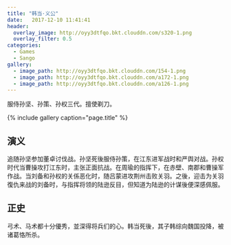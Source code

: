 ```yaml
---
title: "韩当·义公"
date:   2017-12-10 11:41:41
header:
  overlay_image: http://oyy3dtfqo.bkt.clouddn.com/s320-1.png
  overlay_filter: 0.5
categories:
  - Games
  - Sango
gallery:
  - image_path: http://oyy3dtfqo.bkt.clouddn.com/154-1.png
  - image_path: http://oyy3dtfqo.bkt.clouddn.com/a172-1.png
  - image_path: http://oyy3dtfqo.bkt.clouddn.com/a126-1.png
---
```


服侍孙坚、孙策、孙权三代。擅使剃刀。

{% include gallery caption="page.title" %}

## 演义

追随孙坚参加董卓讨伐战。孙坚死後服侍孙策，在江东进军战时和严舆对战。孙权时代当曹操攻打江东时，主张正面抗战。在周瑜的指挥下，在赤壁、南郡和曹操军作战。当刘备和孙权的关係恶化时，随吕蒙进攻荆州击败关羽。之後，迎击为关羽復仇来战的刘备时，与指挥将领的陆逊反目，但知道为陆逊的计谋後便深感佩服。

## 正史

弓术、马术都十分優秀，並深得将兵们的心。韩当死後，其子韩综向魏国投降，被诸葛恪所杀。